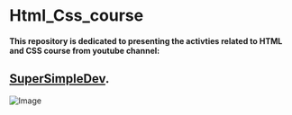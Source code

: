 # Html_Css_course

#### This repository is dedicated to presenting the activties related to HTML and CSS course from youtube channel:
## [SuperSimpleDev](https://www.youtube.com/watch?v=G3e-cpL7ofc).

![Image](https://github.com/user-attachments/assets/5f26cf5a-af9d-4d34-b4d8-d3c8ac6aeb54)
